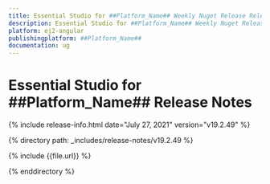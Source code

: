 ```yaml
---
title: Essential Studio for ##Platform_Name## Weekly Nuget Release Release Notes  
description: Essential Studio for ##Platform_Name## Weekly Nuget Release Release Notes  
platform: ej2-angular
publishingplatform: ##Platform_Name##
documentation: ug
---
```


# Essential Studio for  ##Platform_Name##  Release Notes  

{% include release-info.html date="July 27, 2021"   version="v19.2.49"  %} 

{% directory path: _includes/release-notes/v19.2.49 %}

{% include {{file.url}} %}

{% enddirectory %}
